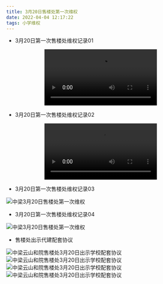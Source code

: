 ```yaml
---
title: 3月20日售楼处第一次维权
date: 2022-04-04 12:17:22
tags: 小学维权
---
```


- 3月20日第一次售楼处维权记录01

<video src="/3月20日售楼处第一次维权/3月20日第一次售楼处维权记录01.MP4" controls="controls" style="max-width: 100%; display: block; margin-left: auto; margin-right: auto;">
your browser does not support the video tag
</video>

- 3月20日第一次售楼处维权记录02

<video src="/3月20日售楼处第一次维权/3月20日第一次售楼处维权记录02.MP4" controls="controls" style="max-width: 100%; display: block; margin-left: auto; margin-right: auto;">
your browser does not support the video tag
</video>

- 3月20日第一次售楼处维权记录03

![中梁3月20日售楼处第一次维权](./3月20日售楼处第一次维权/3月20日第一次售楼处维权记录03.png)

- 3月20日第一次售楼处维权记录04

![中梁3月20日售楼处第一次维权](./3月20日售楼处第一次维权/3月20日第一次售楼处维权记录04.png)

- 售楼处出示代建配套协议

![中梁云山和院售楼处3月20日出示学校配套协议](./3月20日售楼处第一次维权/中梁3月20日出示配套协议01.jpg)
![中梁云山和院售楼处3月20日出示学校配套协议](./3月20日售楼处第一次维权/中梁3月20日出示配套协议04.jpg)
![中梁云山和院售楼处3月20日出示学校配套协议](./3月20日售楼处第一次维权/中梁3月20日出示配套协议02.jpg)
![中梁云山和院售楼处3月20日出示学校配套协议](./3月20日售楼处第一次维权/中梁3月20日出示配套协议03.jpg)